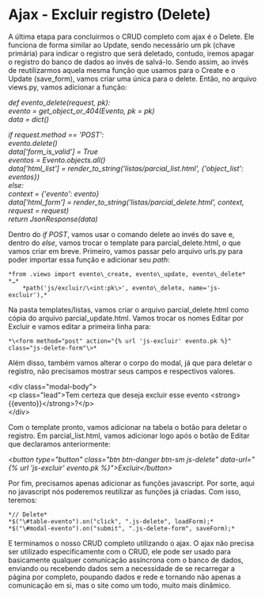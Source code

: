 # Ajax - Excluir registro (Delete)

A última etapa para concluirmos o CRUD completo com ajax é o Delete. Ele funciona de forma similar ao Update, sendo necessário um pk (chave primária) para indicar o registro que será deletado, contudo, iremos apagar o registro do banco de dados ao invés de salvá-lo. Sendo assim, ao invés de reutilizarmos aquela mesma função que usamos para o Create e o Update (save\_form), vamos criar uma única para o delete. Então, no arquivo views.py, vamos adicionar a função:

*def evento\_delete(request, pk):*  
*evento \= get\_object\_or\_404(Evento, pk \= pk)*  
*data \= dict()*

*if request.method \== 'POST':*  
*evento.delete()*  
*data\['form\_is\_valid'\] \= True*  
*eventos \= Evento.objects.all()*  
*data\['html\_list'\] \= render\_to\_string('listas/parcial\_list.html', {'object\_list': eventos})*  
*else:*  
*context \= {'evento': evento}*  
*data\['html\_form'\] \= render\_to\_string('listas/parcial\_delete.html', context, request \= request)*  
*return JsonResponse(data)*

Dentro do *if POST*, vamos usar o comando delete ao invés do save e, dentro do *else*, vamos trocar o template para parcial\_delete.html, o que vamos criar em breve. Primeiro, vamos passar pelo arquivo urls.py para poder importar essa função e adicionar seu *path*:

	*from .views import evento\_create, evento\_update, evento\_delete*  
	*…*  
		*path('js/excluir/\<int:pk\>', evento\_delete, name='js-excluir'),*

Na pasta templates/listas, vamos criar o arquivo parcial\_delete.html como cópia do arquivo parcial\_update.html. Vamos trocar os nomes Editar por Excluir e vamos editar a primeira linha para:

	*\<form method="post" action="{% url 'js-excluir' evento.pk %}" class="js-delete-form"\>*

Além disso, também vamos alterar o corpo do modal, já que para deletar o registro, não precisamos mostrar seus campos e respectivos valores.

\<div class="modal-body"\>  
\<p class="lead"\>Tem certeza que deseja excluir esse evento \<strong\>{{evento}}\</strong\>?\</p\>  
\</div\>

Com o template pronto, vamos adicionar na tabela o botão para deletar o registro. Em parcial\_list.html, vamos adicionar logo após o botão de Editar que declaramos anteriormente:

*\<button type="button" class="btn btn-danger btn-sm js-delete" data-url="{% url 'js-excluir' evento.pk %}"\>Excluir\</button\>*

Por fim, precisamos apenas adicionar as funções javascript. Por sorte, aqui no javascript nós poderemos reutilizar as funções já criadas. Com isso, teremos:

	*// Delete*  
	*$("\#table-evento").on("click", ".js-delete", loadForm);*  
	*$("\#modal-evento").on("submit", ".js-delete-form", saveForm);*

E terminamos o nosso CRUD completo utilizando o ajax. O ajax não precisa ser utilizado especificamente com o CRUD, ele pode ser usado para basicamente qualquer comunicação assíncrona com o banco de dados, enviando ou recebendo dados sem a necessidade de se recarregar a página por completo, poupando dados e rede e tornando não apenas a comunicação em si, mas o site como um todo, muito mais dinâmico.
